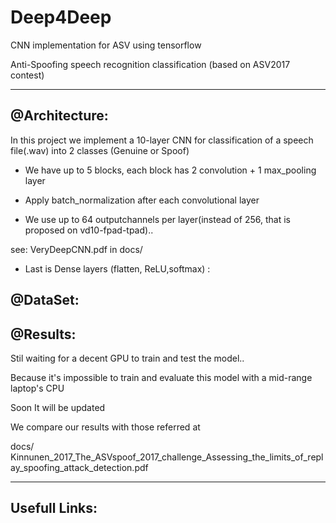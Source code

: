 # Deep4Deep
CNN implementation for ASV using tensorflow

Anti-Spoofing speech recognition classification (based on ASV2017 contest)

-------------------------------------------------------------------------------
@Architecture:
--------------
In this project we implement a 10-layer CNN for classification of a speech file(.wav) into 2 classes (Genuine or Spoof)

- We have up to 5 blocks, each block has 2 convolution + 1 max_pooling layer 

 * Apply batch_normalization after each convolutional layer

- We use up to 64 outputchannels per layer(instead of 256, that is proposed on vd10-fpad-tpad)..

see: VeryDeepCNN.pdf in docs/

- Last is Dense layers (flatten, ReLU,softmax) : 

@DataSet:
---------

@Results:
---------
Stil waiting for a decent GPU to train and test the model..

Because it's impossible to train and evaluate this model with a mid-range laptop's CPU

Soon It will be updated

We compare our results with those referred at

docs/ Kinnunen_2017_The_ASVspoof_2017_challenge_Assessing_the_limits_of_replay_spoofing_attack_detection.pdf

______________________________________________________________________________________________________
Usefull Links:
---------------
